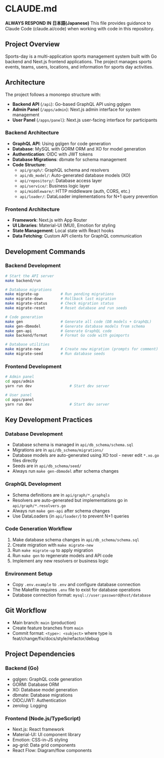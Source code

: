 # CLAUDE.md

**ALWAYS RESPOND IN 日本語(Japanese)**
This file provides guidance to Claude Code (claude.ai/code) when working with code in this repository.

## Project Overview

Sports-day is a multi-application sports management system built with Go backend and Next.js frontend applications. The project manages sports events, teams, users, locations, and information for sports day activities.

## Architecture

The project follows a monorepo structure with:

- **Backend API** (`/api`): Go-based GraphQL API using gqlgen
- **Admin Panel** (`/apps/admin`): Next.js admin interface for system management
- **User Panel** (`/apps/panel`): Next.js user-facing interface for participants

### Backend Architecture

- **GraphQL API**: Using gqlgen for code generation
- **Database**: MySQL with GORM ORM and XO for model generation
- **Authentication**: OIDC with JWT tokens
- **Database Migrations**: dbmate for schema management
- **Code Structure**:
  - `api/graph/`: GraphQL schema and resolvers
  - `api/db_model/`: Auto-generated database models (XO)
  - `api/repository/`: Database access layer
  - `api/service/`: Business logic layer
  - `api/middleware/`: HTTP middleware (auth, CORS, etc.)
  - `api/loader/`: DataLoader implementations for N+1 query prevention

### Frontend Architecture

- **Framework**: Next.js with App Router
- **UI Libraries**: Material-UI (MUI), Emotion for styling
- **State Management**: Local state with React hooks
- **Data Fetching**: Custom API clients for GraphQL communication

## Development Commands

### Backend Development

```bash
# Start the API server
make backend/run

# Database migrations
make migrate-up          # Run pending migrations
make migrate-down        # Rollback last migration
make migrate-status      # Check migration status
make migrate-reset       # Reset database and run seeds

# Code generation
make gen                 # Generate all code (DB models + GraphQL)
make gen-dbmodel         # Generate database models from schema
make gen-api             # Generate GraphQL code
make backend/format      # Format Go code with goimports

# Database utilities
make migrate-new         # Create new migration (prompts for comment)
make migrate-seed        # Run database seeds
```

### Frontend Development

```bash
# Admin panel
cd apps/admin
yarn run dev                 # Start dev server

# User panel
cd apps/panel
yarn run dev                 # Start dev server
```

## Key Development Practices

### Database Development

- Database schema is managed in `api/db_schema/schema.sql`
- Migrations are in `api/db_schema/migrations/`
- Database models are auto-generated using XO tool - never edit `*.xo.go` files directly
- Seeds are in `api/db_schema/seed/`
- Always run `make gen-dbmodel` after schema changes

### GraphQL Development

- Schema definitions are in `api/graph/*.graphqls`
- Resolvers are auto-generated but implementations go in `api/graph/*.resolvers.go`
- Always run `make gen-api` after schema changes
- Use DataLoaders (in `api/loader/`) to prevent N+1 queries

### Code Generation Workflow

1. Make database schema changes in `api/db_schema/schema.sql`
2. Create migration with `make migrate-new`
3. Run `make migrate-up` to apply migration
4. Run `make gen` to regenerate models and API code
5. Implement any new resolvers or business logic

### Environment Setup

- Copy `.env.example` to `.env` and configure database connection
- The Makefile requires `.env` file to exist for database operations
- Database connection format: `mysql://user:password@host/database`

## Git Workflow

- Main branch: `main` (production)
- Create feature branches from `main`
- Commit format: `<type>: <subject>` where type is feat/change/fix/docs/style/refactor/debug

## Project Dependencies

### Backend (Go)

- gqlgen: GraphQL code generation
- GORM: Database ORM
- XO: Database model generation
- dbmate: Database migrations
- OIDC/JWT: Authentication
- zerolog: Logging

### Frontend (Node.js/TypeScript)

- Next.js: React framework
- Material-UI: UI component library
- Emotion: CSS-in-JS styling
- ag-grid: Data grid components
- React Flow: Diagram/flow components
